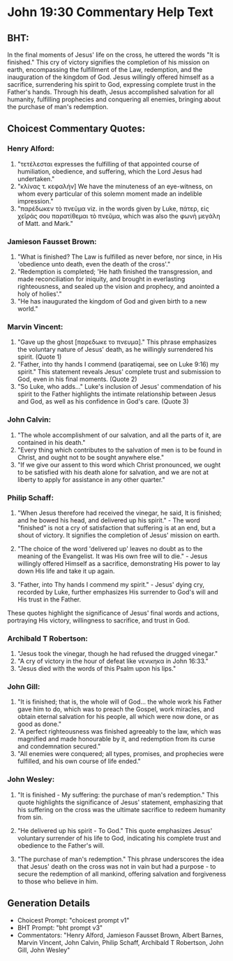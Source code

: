 # John 19:30 Commentary Help Text

## BHT:
In the final moments of Jesus' life on the cross, he uttered the words "It is finished." This cry of victory signifies the completion of his mission on earth, encompassing the fulfillment of the Law, redemption, and the inauguration of the kingdom of God. Jesus willingly offered himself as a sacrifice, surrendering his spirit to God, expressing complete trust in the Father's hands. Through his death, Jesus accomplished salvation for all humanity, fulfilling prophecies and conquering all enemies, bringing about the purchase of man's redemption.

## Choicest Commentary Quotes:
### Henry Alford:
1. "τετέλεσται expresses the fulfilling of that appointed course of humiliation, obedience, and suffering, which the Lord Jesus had undertaken."
2. "κλίνας τ. κεφαλήν] We have the minuteness of an eye-witness, on whom every particular of this solemn moment made an indelible impression."
3. "παρέδωκεν τὸ πνεῦμα viz. in the words given by Luke, πάτερ, εἰς χεῖράς σου παρατίθεμαι τὸ πνεῦμα, which was also the φωνὴ μεγάλη of Matt. and Mark."

### Jamieson Fausset Brown:
1. "What is finished? The Law is fulfilled as never before, nor since, in His 'obedience unto death, even the death of the cross'." 
2. "Redemption is completed; 'He hath finished the transgression, and made reconciliation for iniquity, and brought in everlasting righteousness, and sealed up the vision and prophecy, and anointed a holy of holies'." 
3. "He has inaugurated the kingdom of God and given birth to a new world."

### Marvin Vincent:
1. "Gave up the ghost [παρεδωκε το πνευμα]." This phrase emphasizes the voluntary nature of Jesus' death, as he willingly surrendered his spirit. (Quote 1)
2. "Father, into thy hands I commend (paratiqemai, see on Luke 9:16) my spirit." This statement reveals Jesus' complete trust and submission to God, even in his final moments. (Quote 2)
3. "So Luke, who adds..." Luke's inclusion of Jesus' commendation of his spirit to the Father highlights the intimate relationship between Jesus and God, as well as his confidence in God's care. (Quote 3)

### John Calvin:
1. "The whole accomplishment of our salvation, and all the parts of it, are contained in his death."
2. "Every thing which contributes to the salvation of men is to be found in Christ, and ought not to be sought anywhere else."
3. "If we give our assent to this word which Christ pronounced, we ought to be satisfied with his death alone for salvation, and we are not at liberty to apply for assistance in any other quarter."

### Philip Schaff:
1. "When Jesus therefore had received the vinegar, he said, It is finished; and he bowed his head, and delivered up his spirit." - The word "finished" is not a cry of satisfaction that suffering is at an end, but a shout of victory. It signifies the completion of Jesus' mission on earth.

2. "The choice of the word 'delivered up' leaves no doubt as to the meaning of the Evangelist. It was His own free will to die." - Jesus willingly offered Himself as a sacrifice, demonstrating His power to lay down His life and take it up again.

3. "Father, into Thy hands I commend my spirit." - Jesus' dying cry, recorded by Luke, further emphasizes His surrender to God's will and His trust in the Father.

These quotes highlight the significance of Jesus' final words and actions, portraying His victory, willingness to sacrifice, and trust in God.

### Archibald T Robertson:
1. "Jesus took the vinegar, though he had refused the drugged vinegar." 
2. "A cry of victory in the hour of defeat like νενικηκα in John 16:33." 
3. "Jesus died with the words of this Psalm upon his lips."

### John Gill:
1. "It is finished; that is, the whole will of God... the whole work his Father gave him to do, which was to preach the Gospel, work miracles, and obtain eternal salvation for his people, all which were now done, or as good as done."
2. "A perfect righteousness was finished agreeably to the law, which was magnified and made honourable by it, and redemption from its curse and condemnation secured."
3. "All enemies were conquered; all types, promises, and prophecies were fulfilled, and his own course of life ended."

### John Wesley:
1. "It is finished - My suffering: the purchase of man's redemption." This quote highlights the significance of Jesus' statement, emphasizing that his suffering on the cross was the ultimate sacrifice to redeem humanity from sin.

2. "He delivered up his spirit - To God." This quote emphasizes Jesus' voluntary surrender of his life to God, indicating his complete trust and obedience to the Father's will.

3. "The purchase of man's redemption." This phrase underscores the idea that Jesus' death on the cross was not in vain but had a purpose - to secure the redemption of all mankind, offering salvation and forgiveness to those who believe in him.


## Generation Details
- Choicest Prompt: "choicest prompt v1"
- BHT Prompt: "bht prompt v3"
- Commentators: "Henry Alford, Jamieson Fausset Brown, Albert Barnes, Marvin Vincent, John Calvin, Philip Schaff, Archibald T Robertson, John Gill, John Wesley"
